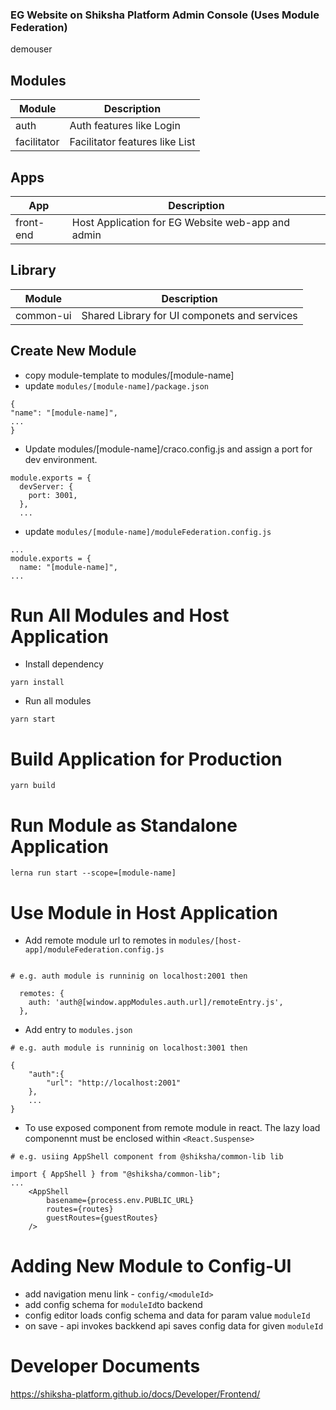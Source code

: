 ### EG Website on Shiksha Platform Admin Console (Uses Module Federation)

demouser

## Modules

| Module      | Description                    |
| ----------- | ------------------------------ |
| auth        | Auth features like Login       |
| facilitator | Facilitator features like List |

## Apps

| App       | Description                                       |
| --------- | ------------------------------------------------- |
| front-end | Host Application for EG Website web-app and admin |

## Library

| Module    | Description                                  |
| --------- | -------------------------------------------- |
| common-ui | Shared Library for UI componets and services |

## Create New Module

- copy module-template to modules/[module-name]
- update `modules/[module-name]/package.json`

```
{
"name": "[module-name]",
...
}
```

- Update modules/[module-name]/craco.config.js and assign a port for dev environment.

```
module.exports = {
  devServer: {
    port: 3001,
  },
  ...
```

- update `modules/[module-name]/moduleFederation.config.js `

```
...
module.exports = {
  name: "[module-name]",
...

```

# Run All Modules and Host Application

- Install dependency

```
yarn install
```

- Run all modules

```
yarn start
```

# Build Application for Production

```
yarn build

```

# Run Module as Standalone Application

```
lerna run start --scope=[module-name]

```

# Use Module in Host Application

- Add remote module url to remotes in `modules/[host-app]/moduleFederation.config.js `

```

# e.g. auth module is runninig on localhost:2001 then

  remotes: {
    auth: 'auth@[window.appModules.auth.url]/remoteEntry.js',
  },
```

- Add entry to `modules.json`

```
# e.g. auth module is runninig on localhost:3001 then

{
    "auth":{
        "url": "http://localhost:2001"
    },
    ...
}
```

- To use exposed component from remote module in react.
  The lazy load componennt must be enclosed within `<React.Suspense>`

```
# e.g. usiing AppShell component from @shiksha/common-lib lib

import { AppShell } from "@shiksha/common-lib";
...
    <AppShell
        basename={process.env.PUBLIC_URL}
        routes={routes}
        guestRoutes={guestRoutes}
    />
```

# Adding New Module to Config-UI

- add navigation menu link - `config/<moduleId>`
- add config schema for `moduleId`to backend
- config editor loads config schema and data for param value `moduleId`
- on save - api invokes backkend api saves config data for given `moduleId`

# Developer Documents

https://shiksha-platform.github.io/docs/Developer/Frontend/

